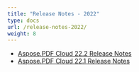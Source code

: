 ```yaml
---
title: "Release Notes - 2022"
type: docs
url: /release-notes-2022/
weight: 8
---
```

- [Aspose.PDF Cloud 22.2 Release Notes](/pdf/aspose-pdf-cloud-22-2-release-notes/)
- [Aspose.PDF Cloud 22.1 Release Notes](/pdf/aspose-pdf-cloud-22-1-release-notes/)

